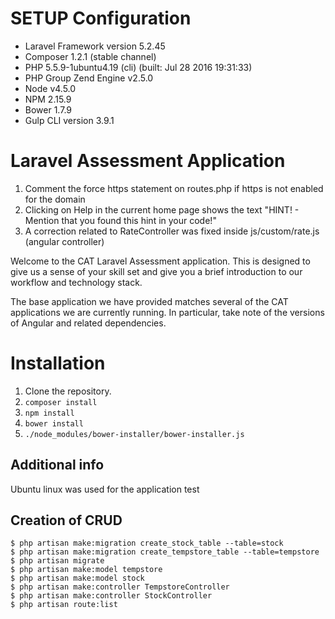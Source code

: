 

# SETUP Configuration 
* Laravel Framework version 5.2.45
* Composer 1.2.1 (stable channel)
* PHP 5.5.9-1ubuntu4.19 (cli) (built: Jul 28 2016 19:31:33) 
* PHP Group Zend Engine v2.5.0
* Node v4.5.0
* NPM 2.15.9
* Bower 1.7.9
* Gulp CLI version 3.9.1


# Laravel Assessment Application

1. Comment the force https statement on routes.php if https is not enabled for the domain
2. Clicking on Help in the current home page shows the text "HINT! - Mention that you found this hint in your code!"
3. A correction related to RateController was fixed inside js/custom/rate.js (angular controller)

Welcome to the CAT Laravel Assessment application. This is designed to give us a sense of your skill set and give you a brief introduction to our workflow and technology stack.

The base application we have provided matches several of the CAT applications we are currently running. In particular, take note of the versions of Angular and related dependencies.

# Installation

1. Clone the repository.
2. `composer install`
3. `npm install`
4. `bower install`
5. `./node_modules/bower-installer/bower-installer.js`

## Additional info

Ubuntu linux was used for the application test


## Creation of CRUD 

```
$ php artisan make:migration create_stock_table --table=stock
$ php artisan make:migration create_tempstore_table --table=tempstore
$ php artisan migrate
$ php artisan make:model tempstore
$ php artisan make:model stock
$ php artisan make:controller TempstoreController 
$ php artisan make:controller StockController 
$ php artisan route:list
```